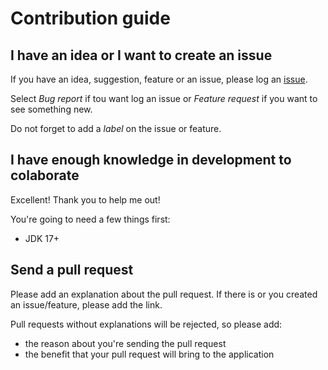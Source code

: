 # Contribution guide

## I have an idea or I want to create an issue
If you have an idea, suggestion, feature or an issue, please log an [issue](https://github.com/eliasnogueira/selenium-java-lean-test-achitecture/issues).

Select _Bug report_ if tou want log an issue or _Feature request_ if you want to see something new.

Do not forget to add a _label_ on the issue or feature.

## I have enough knowledge in development to colaborate
Excellent! Thank you to help me out!

You're going to need a few things first:
* JDK 17+

## Send a pull request
Please add an explanation about the pull request.
If there is or you created an issue/feature, please add the link.

Pull requests without explanations will be rejected, so please add:
* the reason about you're sending the pull request
* the benefit that your pull request will bring to the application

